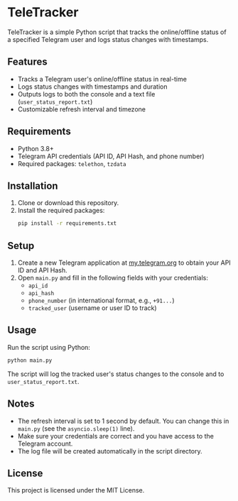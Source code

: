 # TeleTracker

TeleTracker is a simple Python script that tracks the online/offline status of a specified Telegram user and logs status changes with timestamps.

## Features
- Tracks a Telegram user's online/offline status in real-time
- Logs status changes with timestamps and duration
- Outputs logs to both the console and a text file (`user_status_report.txt`)
- Customizable refresh interval and timezone

## Requirements
- Python 3.8+
- Telegram API credentials (API ID, API Hash, and phone number)
- Required packages: `telethon`, `tzdata`

## Installation
1. Clone or download this repository.
2. Install the required packages:
   ```sh
   pip install -r requirements.txt
   ```

## Setup
1. Create a new Telegram application at [my.telegram.org](https://my.telegram.org) to obtain your API ID and API Hash.
2. Open `main.py` and fill in the following fields with your credentials:
   - `api_id`
   - `api_hash`
   - `phone_number` (in international format, e.g., `+91...`)
   - `tracked_user` (username or user ID to track)

## Usage
Run the script using Python:
```sh
python main.py
```

The script will log the tracked user's status changes to the console and to `user_status_report.txt`.

## Notes
- The refresh interval is set to 1 second by default. You can change this in `main.py` (see the `asyncio.sleep(1)` line).
- Make sure your credentials are correct and you have access to the Telegram account.
- The log file will be created automatically in the script directory.

## License

This project is licensed under the MIT License.

```
